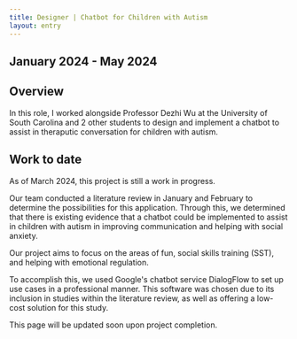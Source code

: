 ```yaml
---
title: Designer | Chatbot for Children with Autism
layout: entry
---
```

## January 2024 - May 2024

## Overview
In this role, I worked alongside Professor Dezhi Wu at the University of South Carolina and 2 other students to design and implement a chatbot to assist in theraputic conversation for children with autism.

## Work to date
As of March 2024, this project is still a work in progress.

Our team conducted a literature review in January and February to determine the possibilities for this application. Through this, we determined that there is existing evidence that a chatbot could be implemented to assist in children with autism in improving communication and helping with social anxiety.

Our project aims to focus on the areas of fun, social skills training (SST), and helping with emotional regulation.

To accomplish this, we used Google's chatbot service DialogFlow to set up use cases in a professional manner. This software was chosen due to its inclusion in studies within the literature review, as well as offering a low-cost solution for this study.

This page will be updated soon upon project completion.